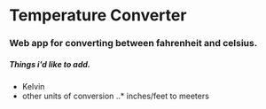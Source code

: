 # Temperature Converter
### Web app for converting between fahrenheit and celsius.

##### Things i'd like to add.
* Kelvin
* other units of conversion
..* inches/feet to meeters


